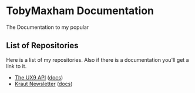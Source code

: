 # TobyMaxham Documentation 
The Documentation to my popular 


## List of Repositories 

Here is a list of my repositories. Also if there is a documentation you'll get a link to it. 

- [The UX9 API](https://github.com/TobyMaxham/ux9-api) ([docs](ux9.md))
- [Kraut Newsletter](https://github.com/TobyMaxham/kraut-newsletter) ([docs](newsletter.md))
